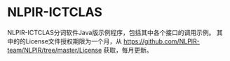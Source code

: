 # NLPIR-ICTCLAS
NLPIR-ICTCLAS分词软件Java版示例程序，包括其中各个接口的调用示例。
其中的的License文件授权期限为一个月，从 https://github.com/NLPIR-team/NLPIR/tree/master/License 获取，每月更新。
